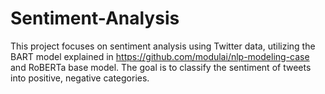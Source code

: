 # Sentiment-Analysis

This project focuses on sentiment analysis using Twitter data, utilizing the  BART model explained in https://github.com/modulai/nlp-modeling-case and RoBERTa base model. The goal is to classify the sentiment of tweets into positive, negative categories.
